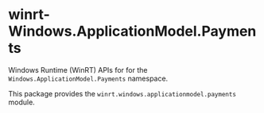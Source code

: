 <!-- warning: Please don't edit this file. It was automatically generated. -->

# winrt-Windows.ApplicationModel.Payments

Windows Runtime (WinRT) APIs for for the `Windows.ApplicationModel.Payments` namespace.

This package provides the `winrt.windows.applicationmodel.payments` module.
